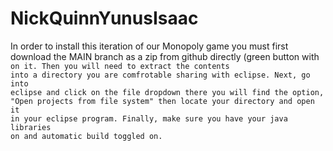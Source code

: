 # NickQuinnYunusIsaac

In order to install this iteration of our Monopoly game you must first download the MAIN branch as a zip from github directly (green button with <code> on it. Then you will need to 
extract the contents into a directory you are comfrotable sharing with eclipse. Next, go into eclipse and click on the file dropdown
there you will find the option, "Open projects from file system" then locate your directory and open it in your eclipse program. Finally,
make sure you have your java libraries on and automatic build toggled on. 
